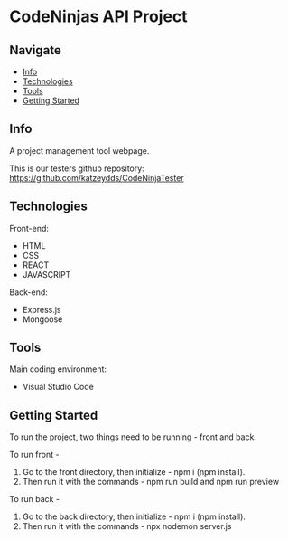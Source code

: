 # CodeNinjas API Project

## Navigate

- [Info](#info)
- [Technologies](#technologies)
- [Tools](#tools)
- [Getting Started](#getting-started)

## Info

A project management tool webpage.

This is our testers github repository:
https://github.com/katzeydds/CodeNinjaTester

## Technologies

Front-end:

- HTML
- CSS
- REACT
- JAVASCRIPT
  
Back-end:

- Express.js
- Mongoose

## Tools

Main coding environment:

- Visual Studio Code

## Getting Started

To run the project, two things need to be running - front and back.

To run front - 

1. Go to the front directory, then initialize - npm i (npm install).
2. Then run it with the commands - npm run build and npm run preview

To run back -

1. Go to the back directory, then initialize - npm i (npm install).
2. Then run it with the commands - npx nodemon server.js
